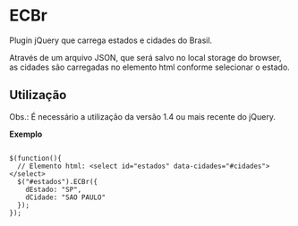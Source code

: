 # ECBr
Plugin jQuery que carrega estados e cidades do Brasil. 

Através de um arquivo JSON, que será salvo no local storage do browser, as cidades são carregadas no elemento html conforme selecionar o estado.

## Utilização
Obs.: É necessário a utilização da versão 1.4 ou mais recente do jQuery.

<b>Exemplo</b>

<pre><code>
$(function(){
  // Elemento html: &lt;select id="estados" data-cidades="#cidades"&gt;&lt;/select&gt;
  $("#estados").ECBr({
    dEstado: "SP",
    dCidade: "SAO PAULO"
  });
});
</code></pre>
